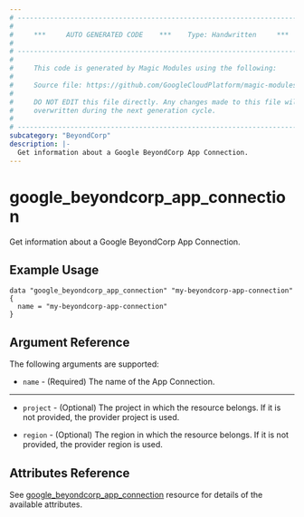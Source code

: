 ```yaml
---
# ----------------------------------------------------------------------------
#
#     ***     AUTO GENERATED CODE    ***    Type: Handwritten     ***
#
# ----------------------------------------------------------------------------
#
#     This code is generated by Magic Modules using the following:
#
#     Source file: https://github.com/GoogleCloudPlatform/magic-modules/tree/main/mmv1/third_party/terraform/website/docs/d/beyondcorp_app_connection.html.markdown
#
#     DO NOT EDIT this file directly. Any changes made to this file will be
#     overwritten during the next generation cycle.
#
# ----------------------------------------------------------------------------
subcategory: "BeyondCorp"
description: |-
  Get information about a Google BeyondCorp App Connection.
---
```


# google_beyondcorp_app_connection

Get information about a Google BeyondCorp App Connection.

## Example Usage

```hcl
data "google_beyondcorp_app_connection" "my-beyondcorp-app-connection" {
  name = "my-beyondcorp-app-connection"
}
```

## Argument Reference

The following arguments are supported:

* `name` - (Required) The name of the App Connection.

- - -

* `project` - (Optional) The project in which the resource belongs. If it
    is not provided, the provider project is used.

* `region` - (Optional) The region in which the resource belongs. If it
    is not provided, the provider region is used.

## Attributes Reference

See [google_beyondcorp_app_connection](https://registry.terraform.io/providers/hashicorp/google/latest/docs/resources/beyondcorp_app_connection) resource for details of the available attributes.
